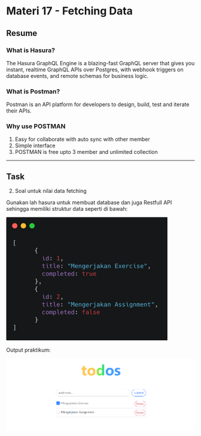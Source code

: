 # Materi 17 - Fetching Data

## Resume

### What is Hasura?

The Hasura GraphQL Engine is a blazing-fast GraphQL server that gives you instant, realtime GraphQL APIs over Postgres, with webhook triggers on database events, and remote schemas for business logic.

### What is Postman?

Postman is an API platform for developers to design, build, test and iterate their APIs.

### Why use POSTMAN

1. Easy for collaborate with auto sync with other member
2. Simple interface
3. POSTMAN is free upto 3 member and unlimited collection

---

## Task

2. Soal untuk nilai data fetching

Gunakan lah hasura untuk membuat database dan juga Restfull API sehingga memiliki struktur
data seperti di bawah:

![Data](./soal/contoh-data.png)

Output praktikum:

![Tampilan](./screenshot/output-praktikum.png)
